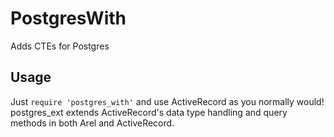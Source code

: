 # PostgresWith

Adds CTEs for Postgres

## Usage

Just `require 'postgres_with'` and use ActiveRecord as you normally would! postgres\_ext extends
ActiveRecord's data type handling and query methods in both Arel and
ActiveRecord.
